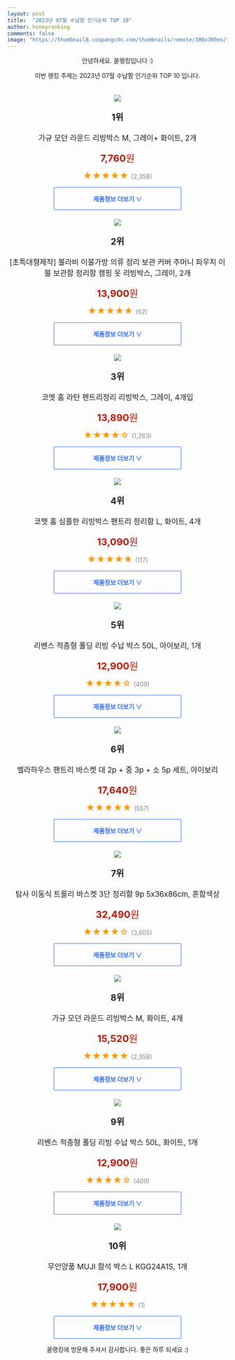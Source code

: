 ```yaml
---
layout: post
title:  "2023년 07월 수납함 인기순위 TOP 10"
author: honeyranking
comments: false
image: "https://thumbnail8.coupangcdn.com/thumbnails/remote/300x300ex/image/rs_quotation_api/bfyibxxw/31b3d9615633489abeab1ecf05fa2623.jpg"
---
```

<p style="text-align: center;">안녕하세요. 꿀랭킹입니다 :)</p>
<p style="text-align: center;">이번 랭킹 주제는 2023년 07월 수납함 인기순위 TOP 10 입니다.</p><center><img src="https://thumbnail8.coupangcdn.com/thumbnails/remote/300x300ex/image/rs_quotation_api/bfyibxxw/31b3d9615633489abeab1ecf05fa2623.jpg" style="margin-top:20px" /></center><p style="text-align: center; font-size: 20px"><b>1위</b></p><p style="text-align: center; font-size: 17px">가규 모던 라운드 리빙박스 M, 그레이+ 화이트, 2개</p><p style="text-align: center;"><span style="color: #b61800; font-size: 22px;"><b>7,760</b>원</span></p><p style="text-align: center;"><span style="color: #ff9600; font-size: 20px;">★★★★★ </span><span style="color: #878787;">(2,358)</span></p><center><a href="https://link.coupang.com/a/4WQLq"><div style="font-size: 14px; display: inline-block; padding: 15px 90px; color: #346aff; border-radius: 2px; border: 1px solid #346aff; cursor: pointer;"><b>제품정보 더보기 &or;</b></div></a></center><center><img src="https://thumbnail7.coupangcdn.com/thumbnails/remote/300x300ex/image/vendor_inventory/b8c3/308b960aeba630e767f7ea72910ffe21e9aaa9625ee04ed7dbed7632744b.jpg" style="margin-top:20px" /></center><p style="text-align: center; font-size: 20px"><b>2위</b></p><p style="text-align: center; font-size: 17px">[초특대형제작] 볼라비 이불가방 의류 정리 보관 커버 주머니 파우치 이불 보관함 정리함 캠핑 옷 리빙박스, 그레이, 2개</p><p style="text-align: center;"><span style="color: #b61800; font-size: 22px;"><b>13,900</b>원</span></p><p style="text-align: center;"><span style="color: #ff9600; font-size: 20px;">★★★★★ </span><span style="color: #878787;">(62)</span></p><center><a href="https://link.coupang.com/a/4WQLr"><div style="font-size: 14px; display: inline-block; padding: 15px 90px; color: #346aff; border-radius: 2px; border: 1px solid #346aff; cursor: pointer;"><b>제품정보 더보기 &or;</b></div></a></center><center><img src="https://thumbnail6.coupangcdn.com/thumbnails/remote/300x300ex/image/retail/images/1068685099963967-d5093513-d616-4711-b29f-987077f65186.jpg" style="margin-top:20px" /></center><p style="text-align: center; font-size: 20px"><b>3위</b></p><p style="text-align: center; font-size: 17px">코멧 홈 라탄 펜트리정리 리빙박스, 그레이, 4개입</p><p style="text-align: center;"><span style="color: #b61800; font-size: 22px;"><b>13,890</b>원</span></p><p style="text-align: center;"><span style="color: #ff9600; font-size: 20px;">★★★★☆ </span><span style="color: #878787;">(1,263)</span></p><center><a href="https://link.coupang.com/a/4WQLs"><div style="font-size: 14px; display: inline-block; padding: 15px 90px; color: #346aff; border-radius: 2px; border: 1px solid #346aff; cursor: pointer;"><b>제품정보 더보기 &or;</b></div></a></center><center><img src="https://thumbnail8.coupangcdn.com/thumbnails/remote/300x300ex/image/retail/images/7358154504414035-e7df52a4-a9e5-41d8-acf3-e902f4d8a376.jpg" style="margin-top:20px" /></center><p style="text-align: center; font-size: 20px"><b>4위</b></p><p style="text-align: center; font-size: 17px">코멧 홈 심플한 리빙박스 팬트리 정리함 L, 화이트, 4개</p><p style="text-align: center;"><span style="color: #b61800; font-size: 22px;"><b>13,090</b>원</span></p><p style="text-align: center;"><span style="color: #ff9600; font-size: 20px;">★★★★★ </span><span style="color: #878787;">(117)</span></p><center><a href="https://link.coupang.com/a/4WQLt"><div style="font-size: 14px; display: inline-block; padding: 15px 90px; color: #346aff; border-radius: 2px; border: 1px solid #346aff; cursor: pointer;"><b>제품정보 더보기 &or;</b></div></a></center><center><img src="https://thumbnail6.coupangcdn.com/thumbnails/remote/300x300ex/image/retail/images/2020/07/15/17/0/4069c019-5f9f-4b01-bfab-1c79eed22e6a.jpg" style="margin-top:20px" /></center><p style="text-align: center; font-size: 20px"><b>5위</b></p><p style="text-align: center; font-size: 17px">리벤스 적층형 폴딩 리빙 수납 박스 50L, 아이보리, 1개</p><p style="text-align: center;"><span style="color: #b61800; font-size: 22px;"><b>12,900</b>원</span></p><p style="text-align: center;"><span style="color: #ff9600; font-size: 20px;">★★★★☆ </span><span style="color: #878787;">(409)</span></p><center><a href="https://www.coupang.com/vp/products/1861708120?itemId=3164723731&q=%EC%88%98%EB%82%A9%ED%95%A8&sourceType=search&searchId=0391623e798345c1b22056fcabdf5c6a"><div style="font-size: 14px; display: inline-block; padding: 15px 90px; color: #346aff; border-radius: 2px; border: 1px solid #346aff; cursor: pointer;"><b>제품정보 더보기 &or;</b></div></a></center><center><img src="https://thumbnail9.coupangcdn.com/thumbnails/remote/300x300ex/image/rs_quotation_api/rftj7bkw/c2be1900d29548a0a0fc81fb4303871a.jpg" style="margin-top:20px" /></center><p style="text-align: center; font-size: 20px"><b>6위</b></p><p style="text-align: center; font-size: 17px">벨라하우스 팬트리 바스켓 대 2p + 중 3p + 소 5p 세트, 아이보리</p><p style="text-align: center;"><span style="color: #b61800; font-size: 22px;"><b>17,640</b>원</span></p><p style="text-align: center;"><span style="color: #ff9600; font-size: 20px;">★★★★★ </span><span style="color: #878787;">(557)</span></p><center><a href="https://link.coupang.com/a/4WQLv"><div style="font-size: 14px; display: inline-block; padding: 15px 90px; color: #346aff; border-radius: 2px; border: 1px solid #346aff; cursor: pointer;"><b>제품정보 더보기 &or;</b></div></a></center><center><img src="https://thumbnail7.coupangcdn.com/thumbnails/remote/300x300ex/image/retail/images/140396774584906-e190860a-bd9f-4eb1-b716-d4103257c65d.jpg" style="margin-top:20px" /></center><p style="text-align: center; font-size: 20px"><b>7위</b></p><p style="text-align: center; font-size: 17px">탐사 이동식 트롤리 바스켓 3단 정리함 9p 5x36x86cm, 혼합색상</p><p style="text-align: center;"><span style="color: #b61800; font-size: 22px;"><b>32,490</b>원</span></p><p style="text-align: center;"><span style="color: #ff9600; font-size: 20px;">★★★★☆ </span><span style="color: #878787;">(3,605)</span></p><center><a href="https://link.coupang.com/a/4WQLw"><div style="font-size: 14px; display: inline-block; padding: 15px 90px; color: #346aff; border-radius: 2px; border: 1px solid #346aff; cursor: pointer;"><b>제품정보 더보기 &or;</b></div></a></center><center><img src="https://thumbnail6.coupangcdn.com/thumbnails/remote/300x300ex/image/retail/images/3118432377352860-dd314c1e-f4b7-4cc6-88bb-59c05027fb59.jpg" style="margin-top:20px" /></center><p style="text-align: center; font-size: 20px"><b>8위</b></p><p style="text-align: center; font-size: 17px">가규 모던 라운드 리빙박스 M, 화이트, 4개</p><p style="text-align: center;"><span style="color: #b61800; font-size: 22px;"><b>15,520</b>원</span></p><p style="text-align: center;"><span style="color: #ff9600; font-size: 20px;">★★★★★ </span><span style="color: #878787;">(2,358)</span></p><center><a href="https://link.coupang.com/a/4WQLy"><div style="font-size: 14px; display: inline-block; padding: 15px 90px; color: #346aff; border-radius: 2px; border: 1px solid #346aff; cursor: pointer;"><b>제품정보 더보기 &or;</b></div></a></center><center><img src="https://thumbnail6.coupangcdn.com/thumbnails/remote/300x300ex/image/retail/images/2020/07/15/17/9/f6d88158-a636-4283-89c6-66fb9642302a.jpg" style="margin-top:20px" /></center><p style="text-align: center; font-size: 20px"><b>9위</b></p><p style="text-align: center; font-size: 17px">리벤스 적층형 폴딩 리빙 수납 박스 50L, 화이트, 1개</p><p style="text-align: center;"><span style="color: #b61800; font-size: 22px;"><b>12,900</b>원</span></p><p style="text-align: center;"><span style="color: #ff9600; font-size: 20px;">★★★★☆ </span><span style="color: #878787;">(409)</span></p><center><a href="https://www.coupang.com/vp/products/1861708120?itemId=3164723730&q=%EC%88%98%EB%82%A9%ED%95%A8&sourceType=search&searchId=0391623e798345c1b22056fcabdf5c6a"><div style="font-size: 14px; display: inline-block; padding: 15px 90px; color: #346aff; border-radius: 2px; border: 1px solid #346aff; cursor: pointer;"><b>제품정보 더보기 &or;</b></div></a></center><center><img src="https://thumbnail9.coupangcdn.com/thumbnails/remote/300x300ex/image/vendor_inventory/debb/45d97ff8fb238e1ce724bf1926f61b2f8883f335ba3fead96e56b737b678.jpg" style="margin-top:20px" /></center><p style="text-align: center; font-size: 20px"><b>10위</b></p><p style="text-align: center; font-size: 17px">무인양품 MUJI 함석 박스 L KGG24A1S, 1개</p><p style="text-align: center;"><span style="color: #b61800; font-size: 22px;"><b>17,900</b>원</span></p><p style="text-align: center;"><span style="color: #ff9600; font-size: 20px;">★★★★★ </span><span style="color: #878787;">(1)</span></p><center><a href="https://link.coupang.com/a/4WQLA"><div style="font-size: 14px; display: inline-block; padding: 15px 90px; color: #346aff; border-radius: 2px; border: 1px solid #346aff; cursor: pointer;"><b>제품정보 더보기 &or;</b></div></a></center><p style="text-align: center;">꿀랭킹에 방문해 주셔서 감사합니다. 좋은 하루 되세요 :)</p>